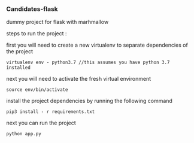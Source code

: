 ### Candidates-flask
dummy project for flask with marhmallow


steps to run the project : 

first you will need to create a new virtualenv to separate dependencies of the project

``
virtualenv env - python3.7 //this assumes you have python 3.7 installed
``

next you will need to activate the fresh virtual environment

``
source env/bin/activate
``

install the project dependencies by running the following command

``
pip3 install - r requirements.txt
``

next you can run the project 

``
python app.py
``